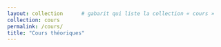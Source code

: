 ```yaml
---
layout: collection      # gabarit qui liste la collection « cours »
collection: cours
permalink: /cours/
title: "Cours théoriques"
---
```

